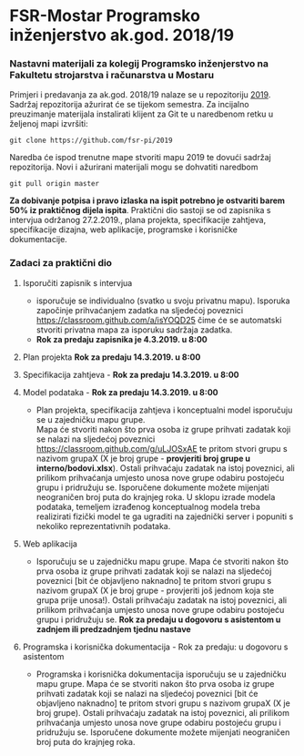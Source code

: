 # FSR-Mostar Programsko inženjerstvo ak.god. 2018/19
### Nastavni materijali za kolegij Programsko inženjerstvo na Fakultetu strojarstva i računarstva u Mostaru

Primjeri i predavanja  za ak.god. 2018/19 nalaze se u repozitoriju [2019](https://github.com/fsr-pi/2019). Sadržaj repozitorija ažurirat će se tijekom semestra.
Za incijalno preuzimanje materijala instalirati klijent za Git te u naredbenom retku u željenoj mapi izvršiti:

```
git clone https://github.com/fsr-pi/2019
```
Naredba će ispod trenutne mape stvoriti mapu 2019 te dovući sadržaj repozitorija. Novi i ažurirani materijali mogu se dohvatiti naredbom 
```
git pull origin master
```

**Za dobivanje potpisa i pravo izlaska na ispit potrebno je ostvariti barem 50% iz praktičnog dijela ispita**. 
Praktični dio sastoji se od zapisnika s intervjua održanog 27.2.2019., plana projekta, specifikacije zahtjeva, specifikacije dizajna, web aplikacije, programske i korisničke dokumentacije.

### Zadaci za praktični dio
1. Isporučiti zapisnik s intervjua
	* isporučuje se individualno (svatko u svoju privatnu mapu). Isporuka započinje prihvaćanjem zadatka na sljedećoj poveznici https://classroom.github.com/a/isYOQD25 čime će se automatski stvoriti privatna mapa za isporuku sadržaja zadatka. 
	* **Rok za predaju zapisnika je 4.3.2019. u 8:00**
	 
2. Plan projekta **Rok za predaju 14.3.2019. u 8:00**
3. Specifikacija zahtjeva - **Rok za predaju 14.3.2019. u 8:00**
4. Model podataka - **Rok za predaju 14.3.2019. u 8:00**
	* Plan projekta, specifikacija zahtjeva i konceptualni model isporučuju se u zajedničku mapu grupe.  
	Mapa će stvoriti nakon što prva osoba iz grupe prihvati zadatak koji se nalazi na sljedećoj poveznici https://classroom.github.com/g/uLJOSxAE
	te pritom stvori grupu s nazivom grupaX (X je broj grupe - **provjeriti broj grupe u interno/bodovi.xlsx**). Ostali prihvaćaju zadatak na istoj poveznici, ali prilikom prihvaćanja umjesto unosa nove grupe odabiru postojeću grupu i pridružuju se.
	Isporučene dokumente možete mijenjati neograničen broj puta do krajnjeg roka. 
	U sklopu izrade modela podataka, temeljem izrađenog konceptualnog modela treba realizirati fizički model te ga ugraditi na zajednički server i popuniti s nekoliko reprezentativnih podataka.

5. Web aplikacija 
	* Isporučuju se u zajedničku mapu grupe. 
	Mapa će stvoriti nakon što prva osoba iz grupe prihvati zadatak koji se nalazi na 
	sljedećoj poveznici [bit će objavljeno naknadno]
	te pritom stvori grupu s nazivom grupaX (X je broj grupe - provjeriti još jednom koja ste grupa prije unosa!). Ostali prihvaćaju zadatak na istoj poveznici, ali prilikom prihvaćanja umjesto unosa nove grupe odabiru postojeću grupu i pridružuju se.	
	**Rok za predaju u dogovoru s asistentom u zadnjem ili predzadnjem tjednu nastave**
	
6. Programska i korisnička dokumentacija - Rok za predaju: u dogovoru s asistentom
	* Programska i korisnička dokumentacija isporučuju se u zajedničku mapu grupe. Mapa će se stvoriti nakon što prva osoba iz grupe prihvati zadatak koji se nalazi na sljedećoj poveznici [bit će objavljeno naknadno]
		te pritom stvori grupu s nazivom grupaX (X je broj grupe). Ostali prihvaćaju zadatak na istoj poveznici, ali prilikom prihvaćanja umjesto unosa nove grupe odabiru postojeću grupu i pridružuju se. Isporučene dokumente možete mijenjati neograničen broj puta do krajnjeg roka.

